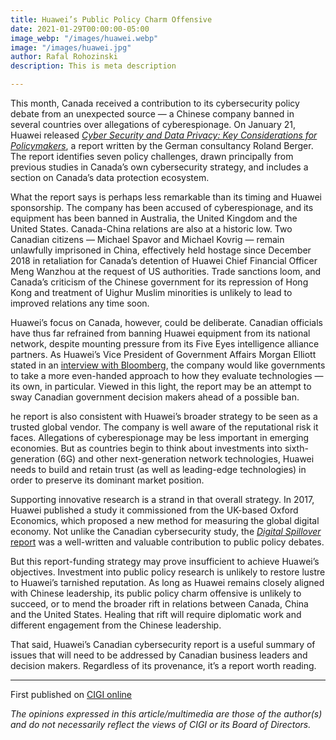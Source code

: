 ```yaml
---
title: Huawei’s Public Policy Charm Offensive
date: 2021-01-29T00:00:00-05:00
image_webp: "/images/huawei.webp"
image: "/images/huawei.jpg"
author: Rafal Rohozinski
description: This is meta description

---
```

This month, Canada received a contribution to its cybersecurity policy debate from an unexpected source — a Chinese company banned in several countries over allegations of cyberespionage. On January 21, Huawei released [_Cyber Security and Data Privacy: Key Considerations for Policymakers_](https://www-file.huawei.com/-/media/corporate/Local-site/ca/images/2021/cyber-security-and-data-privacy_en.pdf), a report written by the German consultancy Roland Berger. The report identifies seven policy challenges, drawn principally from previous studies in Canada’s own cybersecurity strategy, and includes a section on Canada’s data protection ecosystem.

What the report says is perhaps less remarkable than its timing and Huawei sponsorship. The company has been accused of cyberespionage, and its equipment has been banned in Australia, the United Kingdom and the United States. Canada-China relations are also at a historic low. Two Canadian citizens — Michael Spavor and Michael Kovrig — remain unlawfully imprisoned in China, effectively held hostage since December 2018 in retaliation for Canada’s detention of Huawei Chief Financial Officer Meng Wanzhou at the request of US authorities. Trade sanctions loom, and Canada’s criticism of the Chinese government for its repression of Hong Kong and treatment of Uighur Muslim minorities is unlikely to lead to improved relations any time soon.

Huawei’s focus on Canada, however, could be deliberate. Canadian officials have thus far refrained from banning Huawei equipment from its national network, despite mounting pressure from its Five Eyes intelligence alliance partners. As Huawei’s Vice President of Government Affairs Morgan Elliott stated in an [interview with Bloomberg](https://www.bnnbloomberg.ca/canada/video/there-should-be-a-common-standard-for-cyber-security-assessment-in-canada-huawei-executive\~2125797), the company would like governments to take a more even-handed approach to how they evaluate technologies — its own, in particular. Viewed in this light, the report may be an attempt to sway Canadian government decision makers ahead of a possible ban.

he report is also consistent with Huawei’s broader strategy to be seen as a trusted global vendor. The company is well aware of the reputational risk it faces. Allegations of cyberespionage may be less important in emerging economies. But as countries begin to think about investments into sixth-generation (6G) and other next-generation network technologies, Huawei needs to build and retain trust (as well as leading-edge technologies) in order to preserve its dominant market position.

Supporting innovative research is a strand in that overall strategy. In 2017, Huawei published a study it commissioned from the UK-based Oxford Economics, which proposed a new method for measuring the global digital economy. Not unlike the Canadian cybersecurity study, the [_Digital Spillover_ report](https://www.oxfordeconomics.com/recent-releases/digital-spillover) was a well-written and valuable contribution to public policy debates.

But this report-funding strategy may prove insufficient to achieve Huawei’s objectives. Investment into public policy research is unlikely to restore lustre to Huawei’s tarnished reputation. As long as Huawei remains closely aligned with Chinese leadership, its public policy charm offensive is unlikely to succeed, or to mend the broader rift in relations between Canada, China and the United States. Healing that rift will require diplomatic work and different engagement from the Chinese leadership.

That said, Huawei’s Canadian cybersecurity report is a useful summary of issues that will need to be addressed by Canadian business leaders and decision makers. Regardless of its provenance, it’s a report worth reading.

***

First published on [CIGI online](https://www.cigionline.org/articles/huaweis-public-policy-charm-offensive "CIGI")

_The opinions expressed in this article/multimedia are those of the author(s) and do not necessarily reflect the views of CIGI or its Board of Directors._